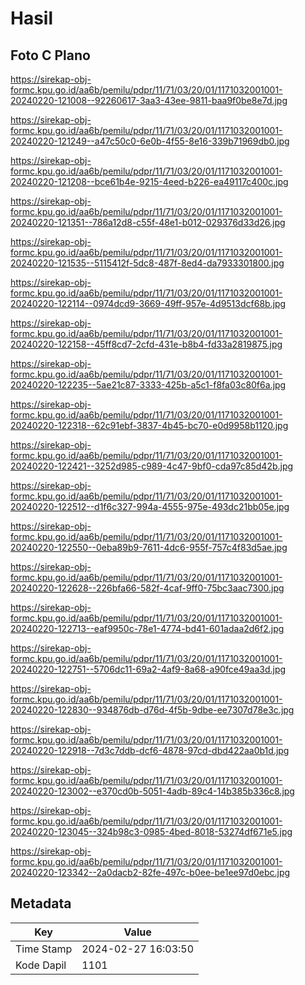 # Hasil

## Foto C Plano

https://sirekap-obj-formc.kpu.go.id/aa6b/pemilu/pdpr/11/71/03/20/01/1171032001001-20240220-121008--92260617-3aa3-43ee-9811-baa9f0be8e7d.jpg

https://sirekap-obj-formc.kpu.go.id/aa6b/pemilu/pdpr/11/71/03/20/01/1171032001001-20240220-121249--a47c50c0-6e0b-4f55-8e16-339b71969db0.jpg

https://sirekap-obj-formc.kpu.go.id/aa6b/pemilu/pdpr/11/71/03/20/01/1171032001001-20240220-121208--bce61b4e-9215-4eed-b226-ea49117c400c.jpg

https://sirekap-obj-formc.kpu.go.id/aa6b/pemilu/pdpr/11/71/03/20/01/1171032001001-20240220-121351--786a12d8-c55f-48e1-b012-029376d33d26.jpg

https://sirekap-obj-formc.kpu.go.id/aa6b/pemilu/pdpr/11/71/03/20/01/1171032001001-20240220-121535--5115412f-5dc8-487f-8ed4-da7933301800.jpg

https://sirekap-obj-formc.kpu.go.id/aa6b/pemilu/pdpr/11/71/03/20/01/1171032001001-20240220-122114--0974dcd9-3669-49ff-957e-4d9513dcf68b.jpg

https://sirekap-obj-formc.kpu.go.id/aa6b/pemilu/pdpr/11/71/03/20/01/1171032001001-20240220-122158--45ff8cd7-2cfd-431e-b8b4-fd33a2819875.jpg

https://sirekap-obj-formc.kpu.go.id/aa6b/pemilu/pdpr/11/71/03/20/01/1171032001001-20240220-122235--5ae21c87-3333-425b-a5c1-f8fa03c80f6a.jpg

https://sirekap-obj-formc.kpu.go.id/aa6b/pemilu/pdpr/11/71/03/20/01/1171032001001-20240220-122318--62c91ebf-3837-4b45-bc70-e0d9958b1120.jpg

https://sirekap-obj-formc.kpu.go.id/aa6b/pemilu/pdpr/11/71/03/20/01/1171032001001-20240220-122421--3252d985-c989-4c47-9bf0-cda97c85d42b.jpg

https://sirekap-obj-formc.kpu.go.id/aa6b/pemilu/pdpr/11/71/03/20/01/1171032001001-20240220-122512--d1f6c327-994a-4555-975e-493dc21bb05e.jpg

https://sirekap-obj-formc.kpu.go.id/aa6b/pemilu/pdpr/11/71/03/20/01/1171032001001-20240220-122550--0eba89b9-7611-4dc6-955f-757c4f83d5ae.jpg

https://sirekap-obj-formc.kpu.go.id/aa6b/pemilu/pdpr/11/71/03/20/01/1171032001001-20240220-122628--226bfa66-582f-4caf-9ff0-75bc3aac7300.jpg

https://sirekap-obj-formc.kpu.go.id/aa6b/pemilu/pdpr/11/71/03/20/01/1171032001001-20240220-122713--eaf9950c-78e1-4774-bd41-601adaa2d6f2.jpg

https://sirekap-obj-formc.kpu.go.id/aa6b/pemilu/pdpr/11/71/03/20/01/1171032001001-20240220-122751--5706dc11-69a2-4af9-8a68-a90fce49aa3d.jpg

https://sirekap-obj-formc.kpu.go.id/aa6b/pemilu/pdpr/11/71/03/20/01/1171032001001-20240220-122830--934876db-d76d-4f5b-9dbe-ee7307d78e3c.jpg

https://sirekap-obj-formc.kpu.go.id/aa6b/pemilu/pdpr/11/71/03/20/01/1171032001001-20240220-122918--7d3c7ddb-dcf6-4878-97cd-dbd422aa0b1d.jpg

https://sirekap-obj-formc.kpu.go.id/aa6b/pemilu/pdpr/11/71/03/20/01/1171032001001-20240220-123002--e370cd0b-5051-4adb-89c4-14b385b336c8.jpg

https://sirekap-obj-formc.kpu.go.id/aa6b/pemilu/pdpr/11/71/03/20/01/1171032001001-20240220-123045--324b98c3-0985-4bed-8018-53274df671e5.jpg

https://sirekap-obj-formc.kpu.go.id/aa6b/pemilu/pdpr/11/71/03/20/01/1171032001001-20240220-123342--2a0dacb2-82fe-497c-b0ee-be1ee97d0ebc.jpg


## Metadata

| Key        | Value               |
| ---------- | ------------------- |
| Time Stamp | 2024-02-27 16:03:50 |
| Kode Dapil | 1101                |




